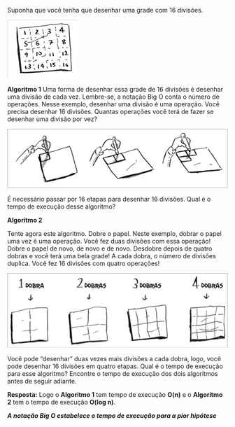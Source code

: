 Suponha que você tenha que desenhar uma grade com 16 divisões. 

![Qual é um bom algoritmo para desenhar essa grade?](/Capítulo_1/Tempo_de_execução/imagens/grade16.jpg)

**Algoritmo 1**
Uma forma de desenhar essa grade de 16 divisões é desenhar uma divisão de cada vez. Lembre-se, a notação Big O conta o número de operações. Nesse exemplo, desenhar uma divisão é uma operação. Você precisa desenhar 16 divisões. Quantas operações você terá de fazer se desenhar uma divisão por vez?

![Desenhando a grade executando uma divisão por vez.](/Capítulo_1/Tempo_de_execução/imagens/simples.jpg)

É necessário passar por 16 etapas para desenhar 16 divisões. Qual é o tempo de execução desse algoritmo?

**Algoritmo 2**

Tente agora este algoritmo. Dobre o papel. Neste exemplo, dobrar o papel uma vez é uma operação. Você fez duas divisões com essa operação!
Dobre o papel de novo, de novo e de novo. Desdobre depois de quatro dobras e você terá uma bela grade! A cada dobra, o número de divisões duplica. Você fez 16 divisões com quatro operações!

![Desenhando uma grade com quatro dobras.](/Capítulo_1/Tempo_de_execução/imagens/binaria.jpg)

Você pode “desenhar” duas vezes mais divisões a cada dobra, logo, você
pode desenhar 16 divisões em quatro etapas. Qual é o tempo de execução
para esse algoritmo? Encontre o tempo de execução dos dois algoritmos
antes de seguir adiante.

__Resposta:__ Logo o **Algoritmo 1** tem tempo de execução **O(n)** e o **Algoritmo 2** tem o tempo de execução **O(log n)**.

__*A notação Big O estabelece o tempo de execução para a pior hipótese*__